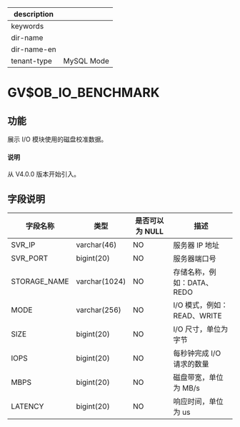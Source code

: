 |description||
|---|---|
|keywords||
|dir-name||
|dir-name-en||
|tenant-type|MySQL Mode|

# GV$OB_IO_BENCHMARK

## 功能

展示 I/O 模块使用的磁盘校准数据。

<main id="notice" type='explain'>
  <h4>说明</h4>
  <p>从 V4.0.0 版本开始引入。</p>
</main>

## 字段说明

| 字段名称 | 类型 | 是否可以为 NULL | 描述 |
| --- | --- | --- | --- |
| SVR_IP | varchar(46) | NO | 服务器 IP 地址 |
| SVR_PORT | bigint(20) | NO | 服务器端口号 |
| STORAGE_NAME | varchar(1024) | NO | 存储名称，例如：DATA、REDO |
| MODE | varchar(256) | NO | I/O 模式，例如：READ、WRITE |
| SIZE | bigint(20) | NO | I/O 尺寸，单位为字节 |
| IOPS | bigint(20) | NO | 每秒钟完成 I/O 请求的数量 |
| MBPS | bigint(20) | NO | 磁盘带宽，单位为 MB/s |
| LATENCY | bigint(20) | NO | 响应时间，单位为 us |
